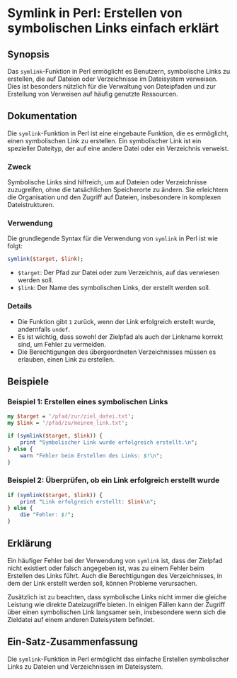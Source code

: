 <!--
Meta Description: # Symlink in Perl: Erstellen von symbolischen Links einfach erklärt ## Synopsis Das `symlink`-Funktion in Perl ermöglicht es Benutzern, symbolische Li...
Meta Keywords: die, link, der, symlink, links
-->

# Symlink in Perl: Erstellen von symbolischen Links einfach erklärt

## Synopsis
Das `symlink`-Funktion in Perl ermöglicht es Benutzern, symbolische Links zu erstellen, die auf Dateien oder Verzeichnisse im Dateisystem verweisen. Dies ist besonders nützlich für die Verwaltung von Dateipfaden und zur Erstellung von Verweisen auf häufig genutzte Ressourcen.

## Dokumentation
Die `symlink`-Funktion in Perl ist eine eingebaute Funktion, die es ermöglicht, einen symbolischen Link zu erstellen. Ein symbolischer Link ist ein spezieller Dateityp, der auf eine andere Datei oder ein Verzeichnis verweist. 

### Zweck
Symbolische Links sind hilfreich, um auf Dateien oder Verzeichnisse zuzugreifen, ohne die tatsächlichen Speicherorte zu ändern. Sie erleichtern die Organisation und den Zugriff auf Dateien, insbesondere in komplexen Dateistrukturen.

### Verwendung
Die grundlegende Syntax für die Verwendung von `symlink` in Perl ist wie folgt:

```perl
symlink($target, $link);
```

- `$target`: Der Pfad zur Datei oder zum Verzeichnis, auf das verwiesen werden soll.
- `$link`: Der Name des symbolischen Links, der erstellt werden soll.

### Details
- Die Funktion gibt `1` zurück, wenn der Link erfolgreich erstellt wurde, andernfalls `undef`.
- Es ist wichtig, dass sowohl der Zielpfad als auch der Linkname korrekt sind, um Fehler zu vermeiden.
- Die Berechtigungen des übergeordneten Verzeichnisses müssen es erlauben, einen Link zu erstellen.

## Beispiele
### Beispiel 1: Erstellen eines symbolischen Links

```perl
my $target = '/pfad/zur/ziel_datei.txt';
my $link = '/pfad/zu/meinem_link.txt';

if (symlink($target, $link)) {
    print "Symbolischer Link wurde erfolgreich erstellt.\n";
} else {
    warn "Fehler beim Erstellen des Links: $!\n";
}
```

### Beispiel 2: Überprüfen, ob ein Link erfolgreich erstellt wurde

```perl
if (symlink($target, $link)) {
    print "Link erfolgreich erstellt: $link\n";
} else {
    die "Fehler: $!";
}
```

## Erklärung
Ein häufiger Fehler bei der Verwendung von `symlink` ist, dass der Zielpfad nicht existiert oder falsch angegeben ist, was zu einem Fehler beim Erstellen des Links führt. Auch die Berechtigungen des Verzeichnisses, in dem der Link erstellt werden soll, können Probleme verursachen.

Zusätzlich ist zu beachten, dass symbolische Links nicht immer die gleiche Leistung wie direkte Dateizugriffe bieten. In einigen Fällen kann der Zugriff über einen symbolischen Link langsamer sein, insbesondere wenn sich die Zieldatei auf einem anderen Dateisystem befindet.

## Ein-Satz-Zusammenfassung
Die `symlink`-Funktion in Perl ermöglicht das einfache Erstellen symbolischer Links zu Dateien und Verzeichnissen im Dateisystem.